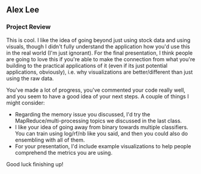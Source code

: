 ## Alex Lee
### Project Review

This is cool. I like the idea of going beyond just using stock data and using visuals, though I didn't fully understand the application how you'd use this in the real world (I'm just ignorant). For the final presentation, I think people are going to love this if you're able to make the connection from what you're building to the practical applications of it (even if its just potential applications, obviously), i.e. why visualizations are better/different than just using the raw data.

You've made a lot of progress, you've commented your code really well, and you seem to have a good idea of your next steps. A couple of things I might consider:

* Regarding the memory issue you discussed, I'd try the MapReduce/multi-processing topics we discussed in the last class.
* I like your idea of going away from binary towards multiple classifiers. You can train using log/rf/nb like you said, and then you could also do ensembling with all of them.
* For your presentation, I'd include example visualizations to help people comprehend the metrics you are using.

Good luck finishing up!
